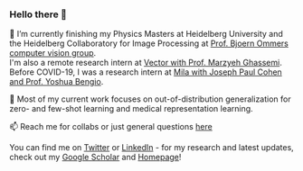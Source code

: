 ### Hello there 👋


🌱 
I’m currently finishing my Physics Masters at Heidelberg University and the Heidelberg Collaboratory for Image Processing at [Prof. Bjoern Ommers computer vision group](https://hci.iwr.uni-heidelberg.de/compvis/prof-ommer).   
I'm also a remote research intern at [Vector with Prof. Marzyeh Ghassemi](http://www.marzyehghassemi.com/). Before COVID-19, I was a research intern at [Mila with Joseph Paul Cohen and Prof. Yoshua Bengio](https://mila.quebec/).

🤔 Most of my current work focuses on out-of-distribution generalization for zero- and few-shot learning and medical representation learning.

📫 Reach me for collabs or just general questions [here](mailto:karsten.rh1@gmail.com)

<!-- Actual text -->

You can find me on [Twitter](https://twitter.com/confusezius) or [LinkedIn](https://www.linkedin.com/in/karsten-roth) - for my research and latest updates, check out my [Google Scholar](https://scholar.google.com/citations?user=93ZjIs0AAAAJ) and [Homepage](https://karroth.com)!


<!--![My github stats](https://github-readme-stats.vercel.app/api?username=Confusezius&show_icons=true&theme=dracula) -->
